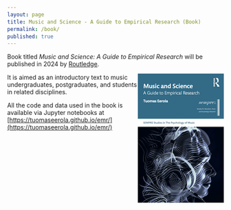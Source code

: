 ```yaml
---
layout: page
title: Music and Science - A Guide to Empirical Research (Book)
permalink: /book/
published: true
---
```


Book titled _Music and Science: A Guide to Empirical Research_ will be published in 2024 by [Routledge](https://www.routledge.com).

<img src="images/music_and_science_cover_sm.png" align="right" />

It is aimed as an introductory text to music undergraduates, postgraduates, and students in related disciplines. 

All the code and data used in the book is available via Jupyter notebooks at [https://tuomaseerola.github.io/emr/](https://tuomaseerola.github.io/emr/)


